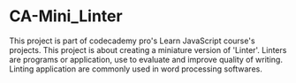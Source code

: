 # CA-Mini_Linter
This project is part of codecademy pro's Learn JavaScript course's projects.
This project is about creating a miniature version of 'Linter'. Linters are programs or application, use to evaluate and improve quality of writing. 
Linting application are commonly used in word processing softwares.

